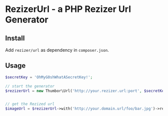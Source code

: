 # RezizerUrl - a PHP Rezizer Url Generator

## Install

Add `rezizer/url` as dependency in `composer.json`.

## Usage

```php
$secretKey = 'OhMyG0shWhatASecretKey!';

// start the generator
$rezizerUrl = new Thumbor\Url('http://your.rezizer.url:port', $secretKey);


// get the Rezized url
$imageUrl = $rezizerUrl->with('http://your.domain.url/foo/bar.jpg')->resize(100, 100)->generate();
```
